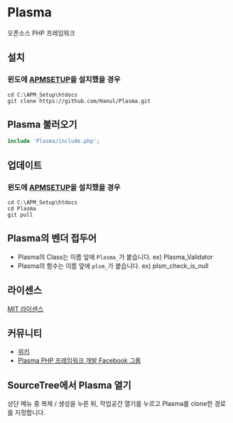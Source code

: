 # Plasma
오픈소스 PHP 프레임워크

## 설치
### 윈도에 [APMSETUP](http://www.apmsetup.com/)을 설치했을 경우
```
cd C:\APM_Setup\htdocs
git clone https://github.com/Hanul/Plasma.git
```

## Plasma 불러오기
```php
include 'Plasma/include.php';
```

## 업데이트
### 윈도에 [APMSETUP](http://www.apmsetup.com/)을 설치했을 경우
```
cd C:\APM_Setup\htdocs
cd Plasma
git pull
```

## Plasma의 벤더 접두어
- Plasma의 Class는 이름 앞에 `Plasma_`가 붙습니다. ex) Plasma_Validator
- Plasma의 함수는 이름 앞에 `plsm_`가 붙습니다. ex) plsm_check_is_null

## 라이센스
[MIT 라이센스](LICENSE)

## 커뮤니티
- [위키](https://github.com/Hanul/Plasma/wiki)
- [Plasma PHP 프레임워크 개발 Facebook 그룹](https://www.facebook.com/groups/plasmaframework/)

## SourceTree에서 Plasma 열기
상단 메뉴 중 복제 / 생성을 누른 뒤, 작업공간 열기를 누르고 Plasma를 clone한 경로를 지정합니다.
